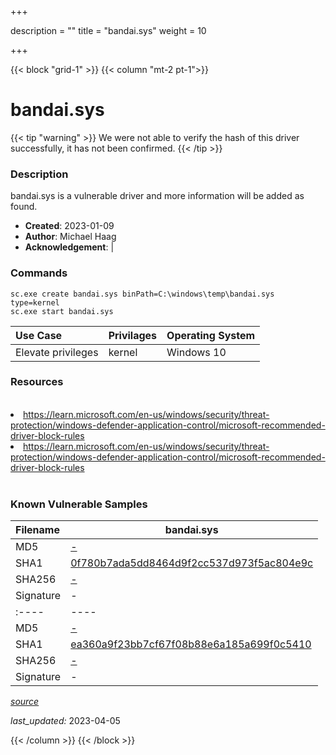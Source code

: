 +++

description = ""
title = "bandai.sys"
weight = 10

+++


{{< block "grid-1" >}}
{{< column "mt-2 pt-1">}}


# bandai.sys 


{{< tip "warning" >}}
We were not able to verify the hash of this driver successfully, it has not been confirmed.
{{< /tip >}}


### Description

bandai.sys is a vulnerable driver and more information will be added as found.

- **Created**: 2023-01-09
- **Author**: Michael Haag
- **Acknowledgement**:  | [](https://twitter.com/)

### Commands

```
sc.exe create bandai.sys binPath=C:\windows\temp\bandai.sys type=kernel
sc.exe start bandai.sys
```

| Use Case | Privilages | Operating System | 
|:---- | ---- | ---- |
| Elevate privileges | kernel | Windows 10 |

### Resources
<br>
<li><a href=" https://learn.microsoft.com/en-us/windows/security/threat-protection/windows-defender-application-control/microsoft-recommended-driver-block-rules"> https://learn.microsoft.com/en-us/windows/security/threat-protection/windows-defender-application-control/microsoft-recommended-driver-block-rules</a></li>
<li><a href="https://learn.microsoft.com/en-us/windows/security/threat-protection/windows-defender-application-control/microsoft-recommended-driver-block-rules">https://learn.microsoft.com/en-us/windows/security/threat-protection/windows-defender-application-control/microsoft-recommended-driver-block-rules</a></li>
<br>

### Known Vulnerable Samples

| Filename | bandai.sys |
|:---- | ---- | 
| MD5 | <a href="https://www.virustotal.com/gui/file/-">-</a> |
| SHA1 | <a href="https://www.virustotal.com/gui/file/0f780b7ada5dd8464d9f2cc537d973f5ac804e9c">0f780b7ada5dd8464d9f2cc537d973f5ac804e9c</a> |
| SHA256 | <a href="https://www.virustotal.com/gui/file/-">-</a> |
| Signature | -   || Filename | bandai.sys |
|:---- | ---- | 
| MD5 | <a href="https://www.virustotal.com/gui/file/-">-</a> |
| SHA1 | <a href="https://www.virustotal.com/gui/file/ea360a9f23bb7cf67f08b88e6a185a699f0c5410">ea360a9f23bb7cf67f08b88e6a185a699f0c5410</a> |
| SHA256 | <a href="https://www.virustotal.com/gui/file/-">-</a> |
| Signature | -   |


[*source*](https://github.com/magicsword-io/LOLDrivers/tree/main/yaml/bandai.sys.yml)

*last_updated:* 2023-04-05








{{< /column >}}
{{< /block >}}
